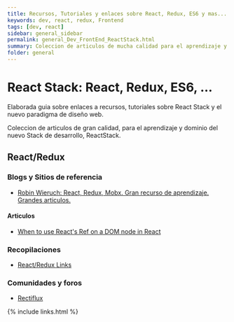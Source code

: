 ```yaml
---
title: Recursos, Tutoriales y enlaces sobre React, Redux, ES6 y mas...
keywords: dev, react, redux, Frontend
tags: [dev, react]
sidebar: general_sidebar
permalink: general_Dev_FrontEnd_ReactStack.html
summary: Coleccion de articulos de mucha calidad para el aprendizaje y dominio de las tecnologicas del FrontEnd, para el nuevo paradigma.
folder: general
---
```


# React Stack: React, Redux, ES6, ...

Elaborada guia sobre enlaces a recursos, tutoriales sobre React Stack y el nuevo paradigma de diseño web.

Coleccion de articulos de gran calidad, para el aprendizaje y dominio del nuevo Stack de desarrollo, ReactStack.


## React/Redux


### Blogs y Sitios de referencia

  - [Robin Wieruch: React, Redux, Mobx. Gran recurso de aprendizaje. Grandes articulos.](https://www.robinwieruch.de)


#### Articulos

  - [When to use React's Ref on a DOM node in React](https://www.robinwieruch.de/react-ref-attribute-dom-node/)


### Recopilaciones

  - [React/Redux Links](https://github.com/markerikson/react-redux-links)


### Comunidades y foros

  - [Rectiflux](https://www.reactiflux.com)






{% include links.html %}
